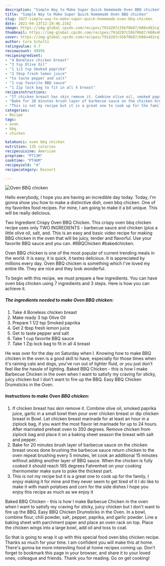 ```yaml
---
description: "Simple Way to Make Super Quick Homemade Oven BBQ chicken"
title: "Simple Way to Make Super Quick Homemade Oven BBQ chicken"
slug: 1027-simple-way-to-make-super-quick-homemade-oven-bbq-chicken
date: 2021-04-23T12:19:46.216Z
image: https://img-global.cpcdn.com/recipes/791d287c55bf0b87/680x482cq70/oven-bbq-chicken-recipe-main-photo.jpg
thumbnail: https://img-global.cpcdn.com/recipes/791d287c55bf0b87/680x482cq70/oven-bbq-chicken-recipe-main-photo.jpg
cover: https://img-global.cpcdn.com/recipes/791d287c55bf0b87/680x482cq70/oven-bbq-chicken-recipe-main-photo.jpg
author: Cora Schultz
ratingvalue: 4.7
reviewcount: 49956
recipeingredient:
- "4 Boneless chicken breast"
- "3 tsp Olive Oil"
- "1 1/2 tsp Smoked paprika"
- "2 tbsp fresh lemon juice"
- "to taste pepper and salt"
- "1 cup favorite BBQ sauce"
- "1 Zip lock bag to fit in all 4 breast"
recipeinstructions:
- "If chicken breast has skin remove it. Combine olive oil, smoked paprika juice, garlic in a small bowl then pour over chicken breast or dip chicken breast in Bowl. Let chicken breast marinade for at least an hour in a ziplock bag, if you want the most flavor let marinade for up to 24 hours. After marinated preheat oven to 350 degrees. Remove chicken from ziplock bag and place it on a baking sheet season the breast with salt and pepper."
- "Bake for 20 minutes brush layer of barbecue sauce on the chicken breast onces done brushing the barbecue sauce return chicken to the oven repeat brushing every 5 minutes, let cook an additional 15 minutes without adding another layer of BBQ sauce. When the chicken is fully cooked it should reach 165 degrees Fahrenheit on your cooking thermometer make sure to poke the thickest part."
- "This is not my recipe but it is a great one to cook up for the family, I enjoy making it for mine and they never seem to get tired of it I do like to make it with mash potatoes and corn for the side dishes I hope you enjoy this recipe as much as we enjoy it"
categories:
- Recipe
tags:
- oven
- bbq
- chicken

katakunci: oven bbq chicken 
nutrition: 135 calories
recipecuisine: American
preptime: "PT13M"
cooktime: "PT46M"
recipeyield: "4"
recipecategory: Dessert

---
```



![Oven BBQ chicken](https://img-global.cpcdn.com/recipes/791d287c55bf0b87/680x482cq70/oven-bbq-chicken-recipe-main-photo.jpg)

Hello everybody, I hope you are having an incredible day today. Today, I'm gonna show you how to make a distinctive dish, oven bbq chicken. One of my favorites food recipes. For mine, I am going to make it a bit unique. This will be really delicious.

Two Ingredient Crispy Oven BBQ Chicken. This crispy oven bbq chicken recipe uses only TWO INGREDIENTS - barbecue sauce and chicken (plus a little olive oil, salt, and. This is an easy and basic video recipe for making BBQ chicken in the oven that will be juicy, tender and flavorful. Use your favorite BBQ sauce and you can. #BBQChicken #bakedchicken.

Oven BBQ chicken is one of the most popular of current trending meals in the world. It is easy, it is quick, it tastes delicious. It is appreciated by millions every day. Oven BBQ chicken is something which I've loved my entire life. They are nice and they look wonderful.


To begin with this recipe, we must prepare a few ingredients. You can have oven bbq chicken using 7 ingredients and 3 steps. Here is how you can achieve it.

<!--inarticleads1-->

##### The ingredients needed to make Oven BBQ chicken:

1. Take 4 Boneless chicken breast
1. Make ready 3 tsp Olive Oil
1. Prepare 1 1/2 tsp Smoked paprika
1. Get 2 tbsp fresh lemon juice
1. Get to taste pepper and salt
1. Take 1 cup favorite BBQ sauce
1. Take 1 Zip lock bag to fit in all 4 breast


He was over for the day on Saturday when I. Knowing how to make BBQ chicken in the oven is a good skill to have, especially for those times when it&#39;s raining cats and dogs, you&#39;ve run out of lighter fluid, or you just don&#39;t feel like the hassle of lighting. Baked BBQ Chicken - this is how I make Barbecue Chicken in the oven when I want to satisfy my craving for sticky, juicy chicken but I don&#39;t want to fire up the BBQ. Easy BBQ Chicken Drumsticks in the Oven. 

<!--inarticleads2-->

##### Instructions to make Oven BBQ chicken:

1. If chicken breast has skin remove it. Combine olive oil, smoked paprika juice, garlic in a small bowl then pour over chicken breast or dip chicken breast in Bowl. Let chicken breast marinade for at least an hour in a ziplock bag, if you want the most flavor let marinade for up to 24 hours. After marinated preheat oven to 350 degrees. Remove chicken from ziplock bag and place it on a baking sheet season the breast with salt and pepper.
1. Bake for 20 minutes brush layer of barbecue sauce on the chicken breast onces done brushing the barbecue sauce return chicken to the oven repeat brushing every 5 minutes, let cook an additional 15 minutes without adding another layer of BBQ sauce. When the chicken is fully cooked it should reach 165 degrees Fahrenheit on your cooking thermometer make sure to poke the thickest part.
1. This is not my recipe but it is a great one to cook up for the family, I enjoy making it for mine and they never seem to get tired of it I do like to make it with mash potatoes and corn for the side dishes I hope you enjoy this recipe as much as we enjoy it


Baked BBQ Chicken - this is how I make Barbecue Chicken in the oven when I want to satisfy my craving for sticky, juicy chicken but I don&#39;t want to fire up the BBQ. Easy BBQ Chicken Drumsticks in the Oven. In a bowl, combine flour, chili powder, salt, pepper, paprika, and garlic powder. Line a baking sheet with parchment paper and place an oven rack on top. Place the chicken wings into a large bowl, add oil and toss to coat. 

So that is going to wrap it up with this special food oven bbq chicken recipe. Thanks so much for your time. I am confident you will make this at home. There's gonna be more interesting food at home recipes coming up. Don't forget to bookmark this page in your browser, and share it to your loved ones, colleague and friends. Thank you for reading. Go on get cooking!
